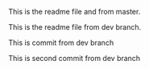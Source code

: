 
This is the readme file and from master.

This is the readme file from dev branch.

This is commit from dev branch

This is second commit from dev branch